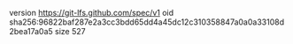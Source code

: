 version https://git-lfs.github.com/spec/v1
oid sha256:96822baf287e2a3cc3bdd65dd4a45dc12c310358847a0a0a33108d2bea17a0a5
size 527
